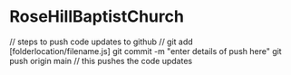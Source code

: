 # RoseHillBaptistChurch

// steps to push code updates to github
// git add [folderlocation/filename.js]
git commit -m "enter details of push here"
git push origin main // this pushes the code updates